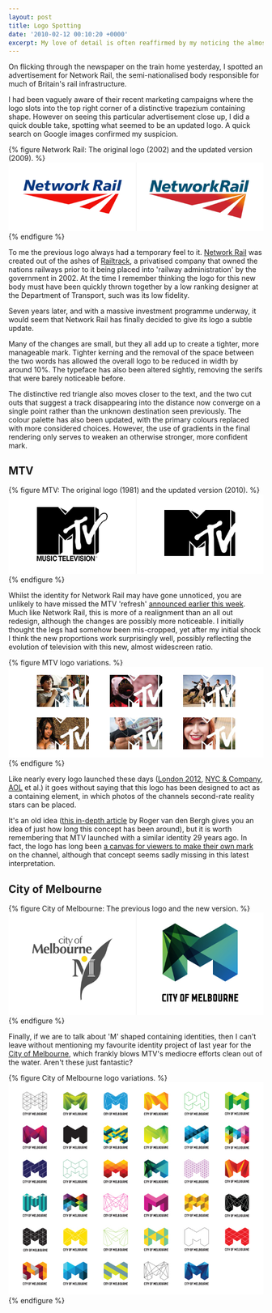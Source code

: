 ```yaml
---
layout: post
title: Logo Spotting
date: '2010-02-12 00:10:20 +0000'
excerpt: My love of detail is often reaffirmed by my noticing the almost inconsiderable tweaks in the designed environment around me.
---
```

On flicking through the newspaper on the train home yesterday, I spotted an advertisement for Network Rail, the semi-nationalised body responsible for much of Britain's rail infrastructure.

I had been vaguely aware of their recent marketing campaigns where the logo slots into the top right corner of a distinctive trapezium containing shape. However on seeing this particular advertisement close up, I did a quick double take, spotting what seemed to be an updated logo. A quick search on Google images confirmed my suspicion.

{% figure Network Rail: The original logo (2002) and the updated version (2009). %}
![](/assets/images/2010/02/networkrail.png)
{% endfigure %}

To me the previous logo always had a temporary feel to it. [Network Rail][1] was created out of the ashes of [Railtrack][2], a privatised company that owned the nations railways prior to it being placed into 'railway administration' by the government in 2002. At the time I remember thinking the logo for this new body must have been quickly thrown together by a low ranking designer at the Department of Transport, such was its low fidelity.

Seven years later, and with a massive investment programme underway, it would seem that Network Rail has finally decided to give its logo a subtle update.

Many of the changes are small, but they all add up to create a tighter, more manageable mark. Tighter kerning and the removal of the space between the two words has allowed the overall logo to be reduced in width by around 10%. The typeface has also been altered sightly, removing the serifs that were barely noticeable before.

The distinctive red triangle also moves closer to the text, and the two cut outs that suggest a track disappearing into the distance now converge on a single point rather than the unknown destination seen previously. The colour palette has also been updated, with the primary colours replaced with more considered choices. However, the use of gradients in the final rendering only serves to weaken an otherwise stronger, more confident mark.

## MTV
{% figure MTV: The original logo (1981) and the updated version (2010). %}
![](/assets/images/2010/02/mtv.png)
{% endfigure %}

Whilst the identity for Network Rail may have gone unnoticed, you are unlikely to have missed the MTV 'refresh' [announced earlier this week][3]. Much like Network Rail, this is more of a realignment than an all out redesign, although the changes are possibly more noticeable. I initially thought the legs had somehow been mis-cropped, yet after my initial shock I think the new proportions work surprisingly well, possibly reflecting the evolution of television with this new, almost widescreen ratio.

{% figure MTV logo variations. %}
![](/assets/images/2010/02/mtvvariations.png)
{% endfigure %}

Like nearly every logo launched these days ([London 2012][4], [NYC & Company][5], [AOL][6] et al.) it goes without saying that this logo has been designed to act as a containing element, in which photos of the channels second-rate reality stars can be placed.

It's an old idea ([this in-depth article][7] by Roger van den Bergh gives you an idea of just how long this concept has been around), but it is worth remembering that MTV launched with a similar identity 29 years ago. In fact, the logo has long been [a canvas for viewers to make their own mark][8] on the channel, although that concept seems sadly missing in this latest interpretation.

## City of Melbourne
{% figure City of Melbourne: The previous logo and the new version. %}
![](/assets/images/2010/02/cityofmelbourne.png)
{% endfigure %}

Finally, if we are to talk about 'M' shaped containing identities, then I can't leave without mentioning my favourite identity project of last year for the [City of Melbourne][9], which frankly blows MTV's mediocre efforts clean out of the water. Aren't these just fantastic?

{% figure City of Melbourne logo variations. %}
![](/assets/images/2010/02/cityofmelbournevariations.png)
{% endfigure %}

[1]: http://en.wikipedia.org/wiki/Network_Rail
[2]: http://en.wikipedia.org/wiki/Railtrack
[3]: http://www.creativereview.co.uk/cr-blog/2010/february/mtv-refreshes-logo
[4]: http://www.underconsideration.com/speakup/archives/003489.html
[5]: http://www.underconsideration.com/brandnew/archives/i_wolff_olins.php
[6]: http://www.underconsideration.com/brandnew/archives/aol_generation_next.php
[7]: http://www.identityworks.com/forum/logo-design/aol-and-dynamic-branding-when-is-it-a-good-idea/
[8]: http://hatsblog.mtv.com/
[9]: http://www.underconsideration.com/brandnew/archives/pieces_of_melbourne.php